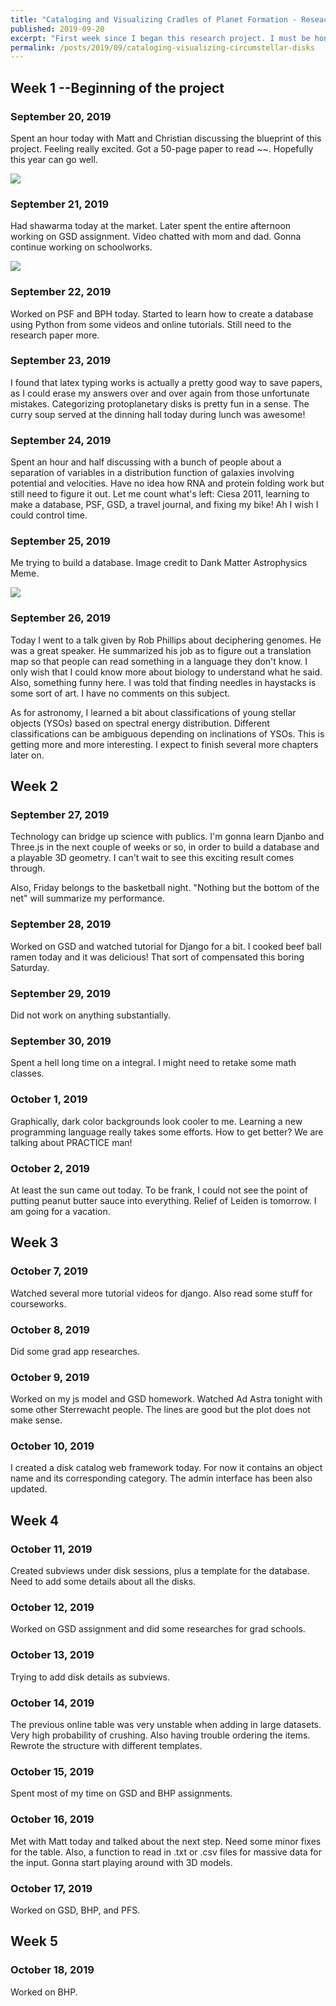 ```yaml
---
title: "Cataloging and Visualizing Cradles of Planet Formation - Reseach Blog"
published: 2019-09-20
excerpt: "First week since I began this research project. I must be honest that I didn't work much on it. Most of my days were spent on schoolworks and reading books and papers. Time is of the essence but I feel like I've run out of it already. "
permalink: /posts/2019/09/cataloging-visualizing-circumstellar-disks
---
```


## Week 1 --Beginning of the project
### September 20, 2019

Spent an hour today with Matt and Christian discussing the blueprint of this project. Feeling really excited. Got a 50-page paper to read ~~. Hopefully this year can go well. 

![](https://raw.githubusercontent.com/rywjhzd/rywjhzd.github.io/master/images/blog/2019-09-20.jpg)


### September 21, 2019

Had shawarma today at the market. Later spent the entire afternoon working on GSD assignment. Video chatted with mom and dad. Gonna continue working on schoolworks. 

![](https://raw.githubusercontent.com/rywjhzd/rywjhzd.github.io/master/images/blog/2019-09-21.jpg)


### September 22, 2019

Worked on PSF and BPH today. Started to learn how to create a database using Python from some videos and online tutorials. Still need to the research paper more. 


### September 23, 2019

I found that latex typing works is actually a pretty good way to save papers, as I could erase my answers over and over again from those unfortunate mistakes. Categorizing protoplanetary disks is pretty fun in a sense. The curry soup served at the dinning hall today during lunch was awesome! 


### September 24, 2019

Spent an hour and half discussing with a bunch of people about a separation of variables in a distribution function of galaxies involving potential and velocities. Have no idea how RNA and protein folding work but still need to figure it out. Let me count what's left: Ciesa 2011, learning to make a database, PSF, GSD, a travel journal, and fixing my bike! Ah I wish I could control time.


### September 25, 2019

Me trying to build a database. Image credit to Dank Matter Astrophysics Meme. 

![](https://raw.githubusercontent.com/rywjhzd/rywjhzd.github.io/master/images/blog/2019-09-25.jpg)


### September 26, 2019

Today I went to a talk given by Rob Phillips about deciphering genomes. He was a great speaker. He summarized his job as to figure out a translation map so that people can read something in a language they don't know. I only wish that I could know more about biology to understand what he said. Also, something funny here. I was told that finding needles in haystacks is some sort of art. I have no comments on this subject. 

As for astronomy, I learned a bit about classifications of young stellar objects (YSOs) based on spectral energy distribution. Different classifications can be ambiguous depending on inclinations of YSOs. This is getting more and more interesting. I expect to finish several more chapters later on. 



## Week 2
### September 27, 2019

Technology can bridge up science with publics. I'm gonna learn Djanbo and Three.js in the next couple of weeks or so, in order to build a database and a playable 3D geometry. I can't wait to see this exciting result comes through. 

Also, Friday belongs to the basketball night. "Nothing but the bottom of the net" will summarize my performance. 


### September 28, 2019

Worked on GSD and watched tutorial for Django for a bit. I cooked beef ball ramen today and it was delicious! That sort of compensated this boring Saturday.


### September 29, 2019

Did not work on anything substantially. 


### September 30, 2019

Spent a hell long time on a integral. I might need to retake some math classes. 

### October 1, 2019

Graphically, dark color backgrounds look cooler to me. Learning a new programming language really takes some efforts. How to get better? We are talking about PRACTICE man!

### October 2, 2019

At least the sun came out today. To be frank, I could not see the point of putting peanut butter sauce into everything. Relief of Leiden is tomorrow. I am going for a vacation. 


## Week 3
### October 7, 2019

Watched several more tutorial videos for django. Also read some stuff for courseworks.


### October 8, 2019

Did some grad app researches. 


### October 9, 2019

Worked on my js model and GSD homework. Watched Ad Astra tonight with some other Sterrewacht people. The lines are good but the plot does not make sense. 


### October 10, 2019

I created a disk catalog web framework today. For now it contains an object name and its corresponding category. The admin interface has been also updated.


## Week 4
### October 11, 2019

Created subviews under disk sessions, plus a template for the database. Need to add some details about all the disks. 


### October 12, 2019

Worked on GSD assignment and did some researches for grad schools. 

### October 13, 2019

Trying to add disk details as subviews.

### October 14, 2019

The previous online table was very unstable when adding in large datasets. Very high probability of crushing. Also having trouble ordering the items. Rewrote the structure with different templates. 

### October 15, 2019

Spent most of my time on GSD and BHP assignments. 

### October 16, 2019

Met with Matt today and talked about the next step. Need some minor fixes for the table. Also, a function to read in .txt or .csv files for massive data for the input. Gonna start playing around with 3D models.

### October 17, 2019

Worked on GSD, BHP, and PFS. 


## Week 5
### October 18, 2019

Worked on BHP.